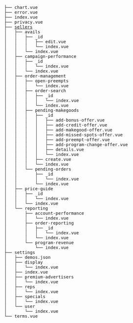 <pre style="font-family: monospace">

├── chart.vue
├── error.vue
├── index.vue
├── privacy.vue
├── <a href="">sellers</a>
│   ├── avails
│   │   ├── _id
│   │   │   ├── edit.vue
│   │   │   └── index.vue
│   │   └── index.vue
│   ├── campaign-performance
│   │   ├── _id
│   │   │   └── index.vue
│   │   └── index.vue
│   ├── order-management
│   │   ├── open-preempts
│   │   │   └── index.vue
│   │   ├── order-search
│   │   │   ├── _id
│   │   │   │   └── index.vue
│   │   │   └── index.vue
│   │   ├── pending-makegoods
│   │   │   ├── _id
│   │   │   │   ├── add-bonus-offer.vue
│   │   │   │   ├── add-credit-offer.vue
│   │   │   │   ├── add-makegood-offer.vue
│   │   │   │   ├── add-missed-spots-offer.vue
│   │   │   │   ├── add-preempt-offer.vue
│   │   │   │   ├── add-program-change-offer.vue
│   │   │   │   ├── details.vue
│   │   │   │   └── index.vue
│   │   │   ├── create.vue
│   │   │   └── index.vue
│   │   └── pending-orders
│   │       ├── _id
│   │       │   └── index.vue
│   │       └── index.vue
│   ├── price-guide
│   │   ├── _id
│   │   │   └── index.vue
│   │   └── index.vue
│   └── reporting
│       ├── account-performance
│       │   └── index.vue
│       ├── order-reporting
│       │   ├── _id
│       │   │   └── index.vue
│       │   └── index.vue
│       └── program-revenue
│           └── index.vue
├── settings
│   ├── demos.json
│   ├── display
│   │   └── index.vue
│   ├── index.vue
│   ├── premium-advertisers
│   │   └── index.vue
│   ├── reps
│   │   └── index.vue
│   ├── specials
│   │   └── index.vue
│   └── user
│       └── index.vue
└── terms.vue

</pre>

[1]: http://localhost:8080 "dss"
